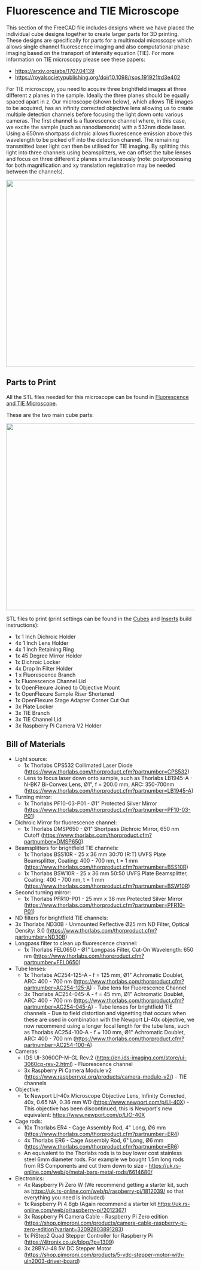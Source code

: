 # Fluorescence and TIE Microscope

This section of the FreeCAD file includes designs where we have placed the individual cube designs together to create larger parts for 3D printing. These designs are specifically for parts for a multimodal microscope which allows single channel fluorescence imaging and also computational phase imaging based on the transport of intensity equation (TIE). For more information on TIE microscopy please see these papers:

* https://arxiv.org/abs/1707.04139
* https://royalsocietypublishing.org/doi/10.1098/rsos.191921#d3e402

For TIE microscopy, you need to acquire three brightfield images at three different z planes in the sample. Ideally the three planes should be equally spaced apart in z. Our microscope (shown below), which allows TIE images to be acquired, has an infinity corrected objective lens allowing us to create multiple detection channels before focusing the light down onto various cameras. The first channel is a fluorescence channel where, in this case, we excite the sample (such as nanodiamonds) with a 532nm diode laser. Using a 650nm shortpass dichroic allows fluorescence emission above this wavelength to be picked off into the detection channel. The remaining transmitted laser light can then be utilised for TIE imaging. By splitting this light into three channels using beamsplitters, we can offset the tube lenses and focus on three different z planes simultaneously (note: postprocessing for both magnification and xy translation registration may be needed between the channels).

<img src="https://github.com/NanoBioPhotonics-Strathclyde/M4-MultiModal-Modular-Microscopy/blob/main/Images/TIEMicroscope2.png" height=500 width=1000>

## Parts to Print

All the STL files needed for this microscope can be found in [Fluorescence and TIE Microscope](https://github.com/NanoBioPhotonics-Strathclyde/M4-MultiModal-Modular-Microscopy/tree/main/3D%20Printer%20Design%20Files/STL%20Files/Fluorescence%20and%20TIE%20Microscope).

These are the two main cube parts:

<img src="https://github.com/NanoBioPhotonics-Strathclyde/M4-MultiModal-Modular-Microscopy/blob/main/Images/TIEMicroscope.png" height=500 width=625>

STL files to print (print settings can be found in the [Cubes](https://github.com/NanoBioPhotonics-Strathclyde/M4-MultiModal-Modular-Microscopy/blob/main/3D%20Printer%20Design%20Files/Build%20Instructions/Cubes.md) and [Inserts](https://github.com/NanoBioPhotonics-Strathclyde/M4-MultiModal-Modular-Microscopy/blob/main/3D%20Printer%20Design%20Files/Build%20Instructions/Inserts.md) build instructions):

* 1x 1 Inch Dichroic Holder
* 4x 1 Inch Lens Holder
* 4x 1 Inch Retaining Ring
* 1x 45 Degree Mirror Holder
* 1x Dichroic Locker
* 4x Drop In Filter Holder
* 1 x Fluorescence Branch
* 1x Fluorescence Channel Lid
* 1x OpenFlexure Joined to Objective Mount
* 1x OpenFlexure Sample Riser Shortened
* 1x OpenFlexure Stage Adapter Corner Cut Out
* 3x Plate Locker
* 3x TIE Branch
* 3x TIE Channel Lid
* 3x Raspberry Pi Camera V2 Holder

## Bill of Materials

* Light source:
  * 1x Thorlabs CPS532 Collimated Laser Diode (https://www.thorlabs.com/thorproduct.cfm?partnumber=CPS532)
  * Lens to focus laser down onto sample, such as Thorlabs LB1945-A - N-BK7 Bi-Convex Lens, Ø1", f = 200.0 mm, ARC: 350-700nm (https://www.thorlabs.com/thorproduct.cfm?partnumber=LB1945-A)
* Turning mirror:
  * 1x Thorlabs PF10-03-P01 - Ø1" Protected Silver Mirror (https://www.thorlabs.com/thorproduct.cfm?partnumber=PF10-03-P01)
* Dichroic Mirror for fluorescence channel:
  * 1x Thorlabs DMSP650 - Ø1" Shortpass Dichroic Mirror, 650 nm Cutoff (https://www.thorlabs.com/thorproduct.cfm?partnumber=DMSP650)
* Beamsplitters for brightfield TIE channels:
  * 1x Thorlabs BSS10R - 25 x 36 mm 30:70 (R:T) UVFS Plate Beamsplitter, Coating: 400 - 700 nm, t = 1 mm (https://www.thorlabs.com/thorproduct.cfm?partnumber=BSS10R)
  * 1x Thorlabs BSW10R - 25 x 36 mm 50:50 UVFS Plate Beamsplitter, Coating: 400 - 700 nm, t = 1 mm (https://www.thorlabs.com/thorproduct.cfm?partnumber=BSW10R)
* Second turning mirror:
  * 1x Thorlabs PFR10-P01 - 25 mm x 36 mm Protected Silver Mirror (https://www.thorlabs.com/thorproduct.cfm?partnumber=PFR10-P01)
* ND filters for brightfield TIE channels:
* 3x Thorlabs ND30B - Unmounted Reflective Ø25 mm ND Filter, Optical Density: 3.0 (https://www.thorlabs.com/thorproduct.cfm?partnumber=ND30B)
* Longpass filter to clean up fluorescence channel:
  * 1x Thorlabs FEL0650 - Ø1" Longpass Filter, Cut-On Wavelength: 650 nm (https://www.thorlabs.com/thorproduct.cfm?partnumber=FEL0650)
* Tube lenses:
  * 1x Thorlabs AC254-125-A - f = 125 mm, Ø1" Achromatic Doublet, ARC: 400 - 700 nm (https://www.thorlabs.com/thorproduct.cfm?partnumber=AC254-125-A) - Tube lens for Fluorescence Channel
  * 3x Thorlabs AC254-045-A - f = 45 mm, Ø1" Achromatic Doublet, ARC: 400 - 700 nm (https://www.thorlabs.com/thorproduct.cfm?partnumber=AC254-045-A) - Tube lenses for brightfield TIE channels - Due to field distortion and vignetting that occurs when these are used in combination with the Newport LI-40x objective, we now recommend using a longer focal length for the tube lens, such as Thorlabs AC254-100-A - f = 100 mm, Ø1" Achromatic Doublet, ARC: 400 - 700 nm (https://www.thorlabs.com/thorproduct.cfm?partnumber=AC254-100-A)
* Cameras:
  * IDS UI-3060CP-M-GL Rev.2 (https://en.ids-imaging.com/store/ui-3060cp-rev-2.html) - Fluorescence channel
  * 3x Raspberry Pi Camera Module v2 (https://www.raspberrypi.org/products/camera-module-v2/) - TIE channels
* Objective:
  * 1x Newport LI-40x Microscope Objective Lens, Infinity Corrected, 40x, 0.65 NA, 0.36 mm WD (https://www.newport.com/p/LI-40X) - This objective has been discontinued, this is Newport's new equivalent: https://www.newport.com/p/LIO-40X
* Cage rods:
  * 10x Thorlabs ER4 - Cage Assembly Rod, 4" Long, Ø6 mm (https://www.thorlabs.com/thorproduct.cfm?partnumber=ER4)
  * 4x Thorlabs ER6 - Cage Assembly Rod, 6" Long, Ø6 mm (https://www.thorlabs.com/thorproduct.cfm?partnumber=ER6)
  * An equivalent to the Thorlabs rods is to buy lower cost stainless steel 6mm diameter rods. For example we bought 1.5m long rods from RS Components and cut them down to size - https://uk.rs-online.com/web/p/metal-bars-metal-rods/6614680/
* Electronics:
  * 4x Raspberry Pi Zero W (We recommend getting a starter kit, such as https://uk.rs-online.com/web/p/raspberry-pi/1812039/ so that everything you need is included)
  * 1x Raspberry Pi 4 8gb (Again recommend a starter kit https://uk.rs-online.com/web/p/raspberry-pi/2012367)
  * 3x Raspberry Pi Camera Cable - Raspberry Pi Zero edition (https://shop.pimoroni.com/products/camera-cable-raspberry-pi-zero-edition?variant=32092803891283)
  * 1x PiStep2 Quad Stepper Controller for Raspberry Pi (https://4tronix.co.uk/blog/?p=1309)
  * 3x 28BYJ-48 5V DC Stepper Motor (https://shop.pimoroni.com/products/5-vdc-stepper-motor-with-uln2003-driver-board)




